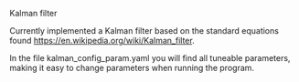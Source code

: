 Kalman filter 

Currently implemented a Kalman filter based on the standard equations found https://en.wikipedia.org/wiki/Kalman_filter. 

In the file kalman_config_param.yaml you will find all tuneable parameters, making it easy to change parameters when running the program. 

